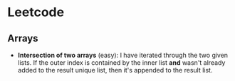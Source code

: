 # Leetcode

## Arrays

- **Intersection of two arrays** (easy): I have iterated through the two given lists. If the outer index is contained by the inner list **and** wasn't already added to the result unique list, then it's appended to the result list.
